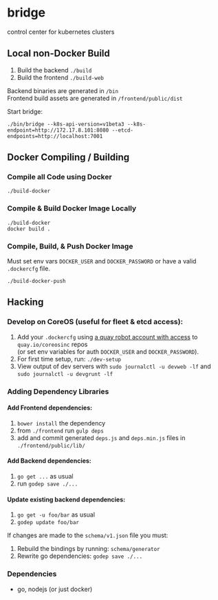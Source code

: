 bridge
======
control center for kubernetes clusters


## Local non-Docker Build

 1. Build the backend `./build`  
 1. Build the frontend `./build-web`  

Backend binaries are generated in `/bin`  
Frontend build assets are generated in `/frontend/public/dist`  

Start bridge:

```
./bin/bridge --k8s-api-version=v1beta3 --k8s-endpoint=http://172.17.8.101:8080 --etcd-endpoints=http://localhost:7001
```

## Docker Compiling / Building

### Compile all Code using Docker

`./build-docker`

### Compile & Build Docker Image Locally

```
./build-docker
docker build .
```

### Compile, Build, & Push Docker Image

Must set env vars `DOCKER_USER` and `DOCKER_PASSWORD` or have a valid `.dockercfg` file.

```
./build-docker-push
```

## Hacking

### Develop **on CoreOS** (useful for fleet & etcd access):  

 1. Add your `.dockercfg` using [a quay robot account with access](https://quay.io/organization/coreosinc/admin?tab=robots) to `quay.io/coreosinc` repos  
    (or set env variables for auth `DOCKER_USER` and `DOCKER_PASSWORD`).
 1. For first time setup, run: `./dev-setup`
 1. View output of dev servers with `sudo journalctl -u devweb -lf` and `sudo journalctl -u devgrunt -lf`

### Adding Dependency Libraries

#### Add Frontend dependencies:

 1. `bower install` the dependency
 1. from `./frontend` run `gulp deps`
 1. add and commit generated `deps.js` and `deps.min.js` files in `./frontend/public/lib/`

#### Add Backend dependencies:

 1. `go get ...` as usual
 1. run `godep save ./...`

#### Update existing backend dependencies:

 1. `go get -u foo/bar` as usual
 1. `godep update foo/bar`

If changes are made to the `schema/v1.json` file you must:
 1. Rebuild the bindings by running: `schema/generator`
 1. Rewrite go dependencies: `godep save ./...`

### Dependencies

- go, nodejs (or just docker)
